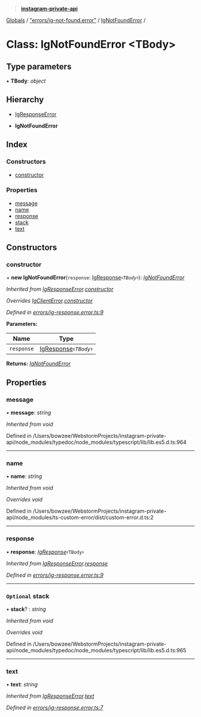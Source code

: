 > **[instagram-private-api](../README.md)**

[Globals](../README.md) / ["errors/ig-not-found.error"](../modules/_errors_ig_not_found_error_.md) / [IgNotFoundError](_errors_ig_not_found_error_.ignotfounderror.md) /

# Class: IgNotFoundError <**TBody**>

## Type parameters

▪ **TBody**: *object*

## Hierarchy

  * [IgResponseError](_errors_ig_response_error_.igresponseerror.md)

  * **IgNotFoundError**

## Index

### Constructors

* [constructor](_errors_ig_not_found_error_.ignotfounderror.md#constructor)

### Properties

* [message](_errors_ig_not_found_error_.ignotfounderror.md#message)
* [name](_errors_ig_not_found_error_.ignotfounderror.md#name)
* [response](_errors_ig_not_found_error_.ignotfounderror.md#response)
* [stack](_errors_ig_not_found_error_.ignotfounderror.md#optional-stack)
* [text](_errors_ig_not_found_error_.ignotfounderror.md#text)

## Constructors

###  constructor

\+ **new IgNotFoundError**(`response`: [IgResponse](../modules/_types_common_types_.md#igresponse)‹*`TBody`*›): *[IgNotFoundError](_errors_ig_not_found_error_.ignotfounderror.md)*

*Inherited from [IgResponseError](_errors_ig_response_error_.igresponseerror.md).[constructor](_errors_ig_response_error_.igresponseerror.md#constructor)*

*Overrides [IgClientError](_errors_ig_client_error_.igclienterror.md).[constructor](_errors_ig_client_error_.igclienterror.md#constructor)*

*Defined in [errors/ig-response.error.ts:9](https://github.com/dilame/instagram-private-api/blob/01eb399/src/errors/ig-response.error.ts#L9)*

**Parameters:**

Name | Type |
------ | ------ |
`response` | [IgResponse](../modules/_types_common_types_.md#igresponse)‹*`TBody`*› |

**Returns:** *[IgNotFoundError](_errors_ig_not_found_error_.ignotfounderror.md)*

## Properties

###  message

• **message**: *string*

*Inherited from void*

Defined in /Users/bowzee/WebstormProjects/instagram-private-api/node_modules/typedoc/node_modules/typescript/lib/lib.es5.d.ts:964

___

###  name

• **name**: *string*

*Inherited from void*

*Overrides void*

Defined in /Users/bowzee/WebstormProjects/instagram-private-api/node_modules/ts-custom-error/dist/custom-error.d.ts:2

___

###  response

• **response**: *[IgResponse](../modules/_types_common_types_.md#igresponse)‹*`TBody`*›*

*Inherited from [IgResponseError](_errors_ig_response_error_.igresponseerror.md).[response](_errors_ig_response_error_.igresponseerror.md#response)*

*Defined in [errors/ig-response.error.ts:9](https://github.com/dilame/instagram-private-api/blob/01eb399/src/errors/ig-response.error.ts#L9)*

___

### `Optional` stack

• **stack**? : *string*

*Inherited from void*

*Overrides void*

Defined in /Users/bowzee/WebstormProjects/instagram-private-api/node_modules/typedoc/node_modules/typescript/lib/lib.es5.d.ts:965

___

###  text

• **text**: *string*

*Inherited from [IgResponseError](_errors_ig_response_error_.igresponseerror.md).[text](_errors_ig_response_error_.igresponseerror.md#text)*

*Defined in [errors/ig-response.error.ts:7](https://github.com/dilame/instagram-private-api/blob/01eb399/src/errors/ig-response.error.ts#L7)*